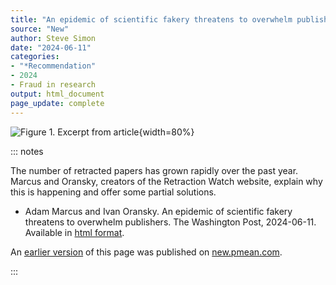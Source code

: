 ```yaml
---
title: "An epidemic of scientific fakery threatens to overwhelm publishers"
source: "New"
author: Steve Simon
date: "2024-06-11"
categories:
- "*Recommendation"
- 2024
- Fraud in research
output: html_document
page_update: complete
---
```


![Figure 1. Excerpt from article](http://www.pmean.com/new-images/24/scientific-fakery-01.png){width=80%}

::: notes

The number of retracted papers has grown rapidly over the past year. Marcus and Oransky, creators of the Retraction Watch website, explain why this is happening and offer some partial solutions.

-   Adam Marcus and Ivan Oransky. An epidemic of scientific fakery threatens to overwhelm publishers. The Washington Post, 2024-06-11. Available in [html format][ref-marcus-2024].

[ref-marcus-2024]: https://www.washingtonpost.com/opinions/2024/06/11/scientific-journals-retractions-paper-mills/

An [earlier version][sim2] of this page was published on [new.pmean.com][sim1].

[sim1]: http://new.pmean.com
[sim2]: http://new.pmean.com/scientific-fakery/

:::
